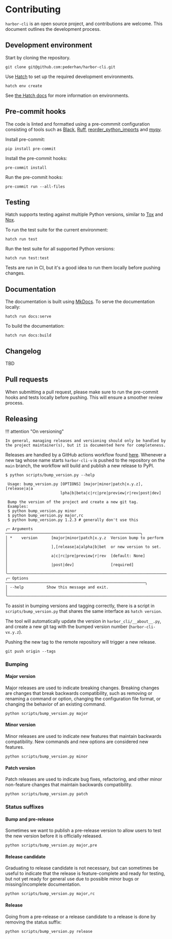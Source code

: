 # Contributing

`harbor-cli` is an open source project, and contributions are welcome. This document outlines the development process.

## Development environment

Start by cloning the repository.

```
git clone git@github.com:pederhan/harbor-cli.git
```

Use [Hatch](https://hatch.pypa.io/latest/) to set up the required development environments.

```
hatch env create
```

See [the Hatch docs](https://hatch.pypa.io/latest/environment/) for more information on environments.

## Pre-commit hooks

The code is linted and formatted using a pre-commmit configuration consisting of tools such as [Black](https://github.com/psf/black), [Ruff](https://github.com/charliermarsh/ruff), [reorder_python_imports](https://github.com/asottile/reorder_python_imports) and [mypy](https://github.com/python/mypy/).

Install pre-commit:

```
pip install pre-commit
```

Install the pre-commit hooks:

```
pre-commit install
```

Run the pre-commit hooks:

```
pre-commit run --all-files
```

## Testing

Hatch supports testing against multiple Python versions, similar to [Tox](https://tox.wiki/en/latest/) and [Nox](https://nox.thea.codes/en/stable/).

To run the test suite for the current environment:

```
hatch run test
```

Run the test suite for all supported Python versions:

```
hatch run test:test
```

Tests are run in CI, but it's a good idea to run them locally before pushing changes.

## Documentation

The documentation is built using [MkDocs](https://www.mkdocs.org/). To serve the documentation locally:

```
hatch run docs:serve
```

To build the documentation:

```
hatch run docs:build
```

## Changelog

TBD

## Pull requests

When submitting a pull request, please make sure to run the pre-commit hooks and tests locally before pushing. This will ensure a smoother review process.

## Releasing

!!! attention "On versioning"

    In general, managing releases and versioning should only be handled by the project maintainer(s), but it is documented here for completeness.

Releases are handled by a GitHub actions workflow found [here](https://github.com/pederhan/harbor-cli/blob/main/.github/workflows/build.yml). Whenever a new tag whose name starts `harbor-cli-v` is pushed to the repository on the `main` branch, the workflow will build and publish a new release to PyPI.

```
$ python scripts/bump_version.py --help

 Usage: bump_version.py [OPTIONS] [major|minor|patch|x.y.z],[release|a|a
                        lpha|b|beta|c|rc|pre|preview|r|rev|post|dev]

 Bump the version of the project and create a new git tag.
 Examples:
 $ python bump_version.py minor
 $ python bump_version.py major,rc
 $ python bump_version.py 1.2.3 # generally don't use this

╭─ Arguments ───────────────────────────────────────────────────────────╮
│ *    version      [major|minor|patch|x.y.z  Version bump to perform   │
│                   ],[release|a|alpha|b|bet  or new version to set.    │
│                   a|c|rc|pre|preview|r|rev  [default: None]           │
│                   |post|dev]                [required]                │
╰───────────────────────────────────────────────────────────────────────╯
╭─ Options ─────────────────────────────────────────────────────────────╮
│ --help          Show this message and exit.                           │
╰───────────────────────────────────────────────────────────────────────╯

```

To assist in bumping versions and tagging correctly, there is a script in `scripts/bump_version.py` that shares the same interface as `hatch version`.

The tool will automatically update the version in `harbor_cli/__about__.py`, and create a new git tag with the bumped version number (`harbor-cli-vx.y.z`).

Pushing the new tag to the remote repository will trigger a new release.

```
git push origin --tags
```


### Bumping

#### Major version

Major releases are used to indicate breaking changes. Breaking changes are changes that break backwards compatibility, such as removing or renaming a command or option, changing the configuration file format, or changing the behavior of an existing command.

```
python scripts/bump_version.py major
```

#### Minor version

Minor releases are used to indicate new features that maintain backwards compatibility. New commands and new options are considered new features.

```
python scripts/bump_version.py minor
```

#### Patch version

Patch releases are used to indicate bug fixes, refactoring, and other minor non-feature changes that maintain backwards compatibility.

```
python scripts/bump_version.py patch
```

### Status suffixes
#### Bump and pre-release

Sometimes we want to publish a pre-release version to allow users to test the new version before it is officially released.

```
python scripts/bump_version.py major,pre
```

#### Release candidate

Graduating to release candidate is not necessary, but can sometimes be useful to indicate that the release is feature-complete and ready for testing, but not yet ready for general use due to possible minor bugs or missing/incomplete documentation.

```
python scripts/bump_version.py major,rc
```

#### Release

Going from a pre-release or a release candidate to a release is done by removing the status suffix:

```
python scripts/bump_version.py release
```
